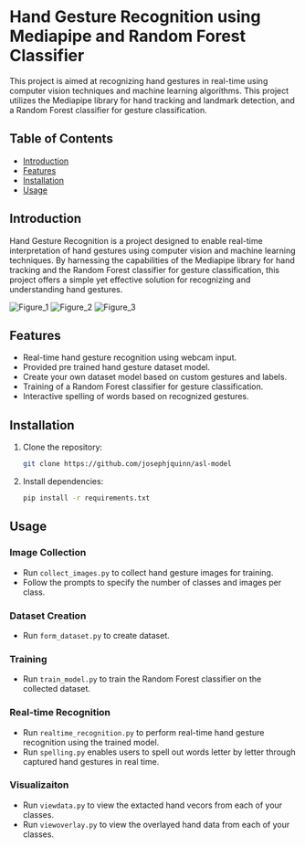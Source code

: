 # Hand Gesture Recognition using Mediapipe and Random Forest Classifier

This project is aimed at recognizing hand gestures in real-time using computer vision techniques and machine learning algorithms. This project utilizes the Mediapipe library for hand tracking and landmark detection, and a Random Forest classifier for gesture classification.

## Table of Contents

- [Introduction](#introduction)
- [Features](#features)
- [Installation](#installation)
- [Usage](#usage)

## Introduction

Hand Gesture Recognition is a project designed to enable real-time interpretation of hand gestures using computer vision and machine learning techniques. By harnessing the capabilities of the Mediapipe library for hand tracking and the Random Forest classifier for gesture classification, this project offers a simple yet effective solution for recognizing and understanding hand gestures.

![Figure_1](https://github.com/josephjquinn/asl-model/assets/81782398/651c56d5-bbc7-49d0-971b-fa75aba3a667)
![Figure_2](https://github.com/josephjquinn/asl-model/assets/81782398/9f25fc88-c3d2-4b69-933c-18239dc2dae2)
![Figure_3](https://github.com/josephjquinn/asl-model/assets/81782398/86428435-dec7-4268-a8ae-bc672fabcc3a)

## Features

- Real-time hand gesture recognition using webcam input.
- Provided pre trained hand gesture dataset model.
- Create your own dataset model based on custom gestures and labels.
- Training of a Random Forest classifier for gesture classification.
- Interactive spelling of words based on recognized gestures.

## Installation

1. Clone the repository:

   ```bash
   git clone https://github.com/josephjquinn/asl-model
   ```

2. Install dependencies:

   ```bash
   pip install -r requirements.txt
   ```

## Usage

### Image Collection

- Run `collect_images.py` to collect hand gesture images for training.
- Follow the prompts to specify the number of classes and images per class.

### Dataset Creation

- Run `form_dataset.py` to create dataset.

### Training

- Run `train_model.py` to train the Random Forest classifier on the collected dataset.

### Real-time Recognition

- Run `realtime_recognition.py` to perform real-time hand gesture recognition using the trained model.
- Run `spelling.py` enables users to spell out words letter by letter through captured hand gestures in real time.

### Visualizaiton

- Run `viewdata.py` to view the extacted hand vecors from each of your classes.
- Run `viewoverlay.py` to view the overlayed hand data from each of your classes.
